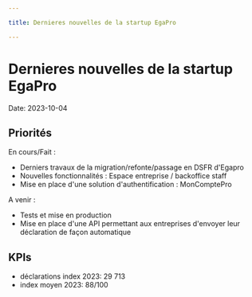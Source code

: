 ```yaml
---

title: Dernieres nouvelles de la startup EgaPro

---
```


# Dernieres nouvelles de la startup EgaPro

Date: 2023-10-04

## Priorités

En cours/Fait :
- Derniers travaux de la migration/refonte/passage en DSFR d'Egapro
- Nouvelles fonctionnalités : Espace entreprise / backoffice staff
- Mise en place d'une solution d'authentification : MonComptePro

A venir :
- Tests et mise en production
- Mise en place d'une API permettant aux entreprises d'envoyer leur déclaration de façon automatique

## KPIs

 - déclarations index 2023: 29 713
 - index moyen 2023: 88/100
